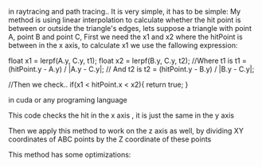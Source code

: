 in raytracing and path tracing.. It is very simple, it has to be simple: My method is using linear interpolation to calculate whether the hit point is between or outside the triangle's edges, 
lets suppose a triangle with point  A, point B and point C,  First we need the x1 and x2 where the hitPoint is between in the x axis, to calculate x1 we use the fallowing expression:
 
float x1 = lerpf(A.y, C.y, t1);
float x2 = lerpf(B.y, C.y, t2);
//Where t1 is
t1 = (hitPoint.y - A.y) / |A.y - C.y|;
// And t2 is
t2 = (hitPoint.y - B.y) / |B.y - C.y|;

//Then we check..
if(x1 < hitPoint.x < x2){ return true; }

in cuda or any programing language

This code checks the hit in the x axis ,
it is just the same in the y axis 


Then we apply this method to work on the z axis as well, by dividing XY coordinates of ABC points by the Z coordinate of these points


   This method has some optimizations:

